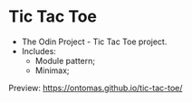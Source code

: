 # Tic Tac Toe

- The Odin Project - Tic Tac Toe project.
- Includes:
  - Module pattern;
  - Minimax;

Preview: https://ontomas.github.io/tic-tac-toe/